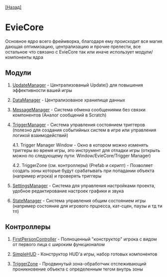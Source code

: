 [[Назад]](../../../README%20RU.md)

# EvieCore

Основное ядро всего фреймворка, благодаря ему происходит вся магия дающая оптимизацию, централизацию и прочие прелести, все остальное что связано с EvieCore так или иначе использует модули/компоненты ядра

## Модули

1. [UpdateManager](./updateManager.md) - Централизованый Update() для повышения эффективности вашей игры

2. [DataManager](./dataManager.md) - Централизованое хранилище данных

3. [MessageManager](./messageManager.md) - Система обмена сообщениями без связки компонентов (Аналог сообщений в Scratch)

4. [TriggerManager](./triggerManager.md) - Система управления состоянием триггеров (полезно для создания событийных систем в игре или управления логикой взаимодействий)

    4.1. Trigger Manager Window - Окно в котором можно изменять триггеры во время игры, это инструмент для отладки игры (открыть можно по следующему пути: Window/EvieCore/Trigger Manager)
    
    4.2. TriggerZone (см. контроллеры) (Prefab и скрипт) - Позволяет создать зоны которые будут срабатывать при попадании объекта (например игрока) и проверять триггеры

5. [SettingsManager](./settingsManager.md) - Система для управления настройками проекта, удобное редактирование настроек графики и звука

6. [StateManager](./stateManager.md) - Система управления общим состоянием игры (например состояние для игрового прцоесса, кат-сцен, паузы и тд ти тп)

## Контроллеры

1. [FirstPersonController](./fpc.md) - Полноценный "конструктор" игрока с видом от первого лица с широким функционалом

2. [SimpleHUD](./hud.md) - Конструктор HUD'а игры, набор готовых компонентов

3. [TriggerZone](./triggerZone.md) - Продвинутый зона-обработчик отслеживающий проникновение объекта с определенным тегом внутрь зоны 